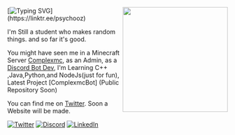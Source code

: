 <a href="https://linktr.ee/psychooz"><img width="240" align="right" src="https://i.ibb.co/DtR18qx/iahhtio8h4a81.webp?raw=true"></a>

[![Typing SVG](https://readme-typing-svg.herokuapp.com?font=roboto&color=%224FF7FF&size=20&vCenter=true&height=16&lines=Hi+there%2C+I'm+Ziad.;Hi+there%2C+you+can+call+me+Psycho.;Hi+there%2C+I'm+a+Software+engineer+Student.;Hi+there%2C+I'm++a+Beginner+DiscordBot+Creator.)](https://linktr.ee/psychooz)

I'm Still a student who makes random things. and so far it's good.

You might have seen me in a Minecraft Server [Complexmc](https://discord.io/complexmc), as an Admin, as a [Discord Bot Dev](https://pastebin.com/FcL9ZVCY), I'm Learning  C++ ,Java,Python,and NodeJs(just for fun), Latest Project [ComplexmcBot] (Public Repository Soon)

You can find me on [Twitter](https://twitter.com/Psy_cho_z). Soon a Website will be made.


[![Twitter](https://img.shields.io/badge/Twitter-%23229FEC.svg?&style=for-the-badge&logo=twitter&logoColor=white)](https://twitter.com/Psy_cho_z)
[![Discord](https://img.shields.io/badge/Discord-%237289DA.svg?&style=for-the-badge&logo=discord&logoColor=white)](https://pastebin.com/FcL9ZVCY)
[![LinkedIn](https://img.shields.io/badge/linktree-1de9b6?style=for-the-badge&logo=linktree&logoColor=white)](https://linktr.ee/psychooz)

